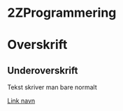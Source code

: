 # 2ZProgrammering

# Overskrift 

## Underoverskrift 

Tekst skriver man bare normalt 

[Link navn](gogl1.com)